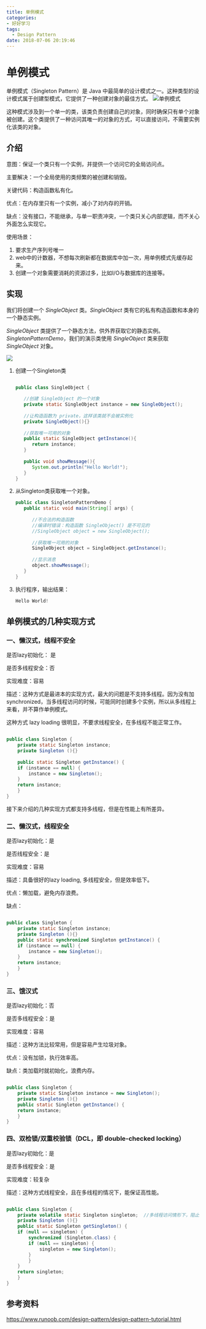 ```yaml
---
title: 单例模式
categories:
- 好好学习
tags:
  - Design Pattern
date: 2018-07-06 20:19:46
---
```


# 单例模式

单例模式（Singleton Pattern）是 Java 中最简单的设计模式之一。这种类型的设计模式属于创建型模式，它提供了一种创建对象的最佳方式。
![单例模式](https://i.loli.net/2018/10/13/5bc15fd836737.png)

<!-- more -->

这种模式涉及到一个单一的类，该类负责创建自己的对象，同时确保只有单个对象被创建。这个类提供了一种访问其唯一的对象的方式，可以直接访问，不需要实例化该类的对象。

## 介绍

意图：保证一个类只有一个实例，并提供一个访问它的全局访问点。

主要解决：一个全局使用的类频繁的被创建和销毁。

关键代码：构造函数私有化。

优点：在内存里只有一个实例，减小了对内存的开销。

缺点：没有接口，不能继承，与单一职责冲突，一个类只关心内部逻辑，而不关心外面怎么实现它。

使用场景：

1. 要求生产序列号唯一
2. web中的计数器，不想每次刷新都在数据库中加一次，用单例模式先缓存起来。
3. 创建一个对象需要消耗的资源过多，比如I/O与数据库的连接等。

## 实现

我们将创建一个 *SingleObject* 类。*SingleObject* 类有它的私有构造函数和本身的一个静态实例。 

*SingleObject* 类提供了一个静态方法，供外界获取它的静态实例。*SingletonPatternDemo*，我们的演示类使用 *SingleObject* 类来获取 *SingleObject* 对象。

![](http://www.runoob.com/wp-content/uploads/2014/08/singleton_pattern_uml_diagram.jpg)

1. 创建一个Singleton类

   ```java
   
   public class SingleObject {
    
      //创建 SingleObject 的一个对象
      private static SingleObject instance = new SingleObject();
    
      //让构造函数为 private，这样该类就不会被实例化
      private SingleObject(){}
    
      //获取唯一可用的对象
      public static SingleObject getInstance(){
         return instance;
      }
    
      public void showMessage(){
         System.out.println("Hello World!");
      }
   }
   
   ```

2. 从Singleton类获取唯一个对象。

   ```java
   public class SingletonPatternDemo {
      public static void main(String[] args) {
    
         //不合法的构造函数
         //编译时错误：构造函数 SingleObject() 是不可见的
         //SingleObject object = new SingleObject();
    
         //获取唯一可用的对象
         SingleObject object = SingleObject.getInstance();
    
         //显示消息
         object.showMessage();
      }
   }
   
   ```

3. 执行程序，输出结果：

   ```java
   Hello World!
   ```

## 单例模式的几种实现方式

### 一、懒汉式，线程不安全

是否lazy初始化： 是

是否多线程安全：否

实现难度：容易

描述：这种方式是最进本的实现方式，最大的问题是不支持多线程。因为没有加synchronized，当多线程访问的时候，可能同时创建多个实例，所以从多线程上来看，并不算作单例模式。

这种方式 lazy loading 很明显，不要求线程安全，在多线程不能正常工作。

```java

public class Singleton {  
    private static Singleton instance;  
    private Singleton (){}  
  
    public static Singleton getInstance() {  
    if (instance == null) {  
        instance = new Singleton();  
    }  
    return instance;  
    }  
}

```

接下来介绍的几种实现方式都支持多线程，但是在性能上有所差异。

### 二、懒汉式，线程安全

是否lazy初始化：是

是否线程安全：是

实现难度：容易

描述：具备很好的lazy loading, 多线程安全，但是效率低下。

优点：懒加载，避免内存浪费。

缺点：

```java

public class Singleton {  
    private static Singleton instance;  
    private Singleton (){}  
    public static synchronized Singleton getInstance() {  
    if (instance == null) {  
        instance = new Singleton();  
    }  
    return instance;  
    }  
}
```

### 三、饿汉式

是否lazy初始化：否

是否多线程安全：是

实现难度：容易

描述：这种方法比较常用，但是容易产生垃圾对象。

优点：没有加锁，执行效率高。

缺点：类加载时就初始化，浪费内存。

```java

public class Singleton {  
    private static Singleton instance = new Singleton();  
    private Singleton (){}  
    public static Singleton getInstance() {  
    return instance;  
    }  
}

```



### 四、双检锁/双重校验锁（DCL，即 double-checked locking）

是否lazy初始化：是

是否多线程安全：是

实现难度：较复杂

描述：这种方式线程安全，且在多线程的情况下，能保证高性能。

```java

public class Singleton {  
    private volatile static Singleton singleton;  //多线程访问情形下，阻止编译器自动优化。
    private Singleton (){}  
    public static Singleton getSingleton() {  
    if (null == singleton) {  
        synchronized (Singleton.class) {  
        if (null == singleton) {  
            singleton = new Singleton();  
        }  
        }  
    }  
    return singleton;  
    }  
}

```

## 参考资料

https://www.runoob.com/design-pattern/design-pattern-tutorial.html



